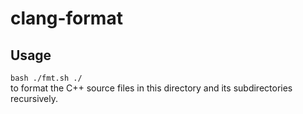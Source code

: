 # clang-format
## Usage
`bash ./fmt.sh ./`  
to format the C++ source files in this directory and its subdirectories recursively.


